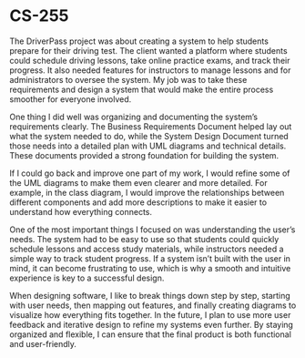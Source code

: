 # CS-255
The DriverPass project was about creating a system to help students prepare for their driving test. The client wanted a platform where students could schedule driving lessons, take online practice exams, and track their progress. It also needed features for instructors to manage lessons and for administrators to oversee the system. My job was to take these requirements and design a system that would make the entire process smoother for everyone involved.

One thing I did well was organizing and documenting the system’s requirements clearly. The Business Requirements Document helped lay out what the system needed to do, while the System Design Document turned those needs into a detailed plan with UML diagrams and technical details. These documents provided a strong foundation for building the system.

If I could go back and improve one part of my work, I would refine some of the UML diagrams to make them even clearer and more detailed. For example, in the class diagram, I would improve the relationships between different components and add more descriptions to make it easier to understand how everything connects.

One of the most important things I focused on was understanding the user’s needs. The system had to be easy to use so that students could quickly schedule lessons and access study materials, while instructors needed a simple way to track student progress. If a system isn’t built with the user in mind, it can become frustrating to use, which is why a smooth and intuitive experience is key to a successful design.

When designing software, I like to break things down step by step, starting with user needs, then mapping out features, and finally creating diagrams to visualize how everything fits together. In the future, I plan to use more user feedback and iterative design to refine my systems even further. By staying organized and flexible, I can ensure that the final product is both functional and user-friendly.
